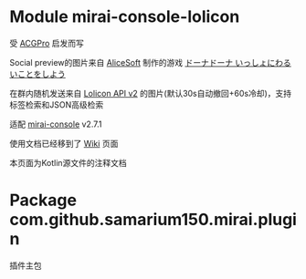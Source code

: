 # Module mirai-console-lolicon

受 [ACGPro](https://github.com/ShrBox/ACGPro) 启发而写

Social preview的图片来自 [AliceSoft](https://www.alicesoft.com) 制作的游戏 [ドーナドーナ いっしょにわるいことをしよう](https://www.alicesoft.com/dohnadohna)

在群内随机发送来自 [Lolicon API v2](https://api.lolicon.app/#/setu) 的图片(默认30s自动撤回+60s冷却)，支持标签检索和JSON高级检索

适配 [mirai-console](https://github.com/mamoe/mirai-console) v2.7.1

使用文档已经移到了 [Wiki](https://github.com/Samarium150/mirai-console-lolicon/wiki) 页面

本页面为Kotlin源文件的注释文档

# Package com.github.samarium150.mirai.plugin
插件主包
